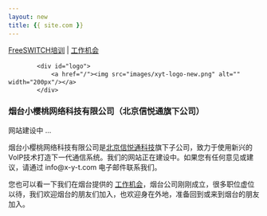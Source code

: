 ```yaml
---
layout: new
title: {{ site.com }}
---
```


<div id="header">
			<div id="lang">
				<a href="/traning.html">FreeSWITCH培训</a> |
				<a href="/jobs.html">工作机会</a>
				<!-- <a href="/index_en.html">English Version</a> -->
			</div>
	
			<div id="logo">
				<a href="/"><img src="images/xyt-logo-new.png" alt="" width="200px"/></a>
			</div>
<!-- 			<ul>
				<li><a href="ippbx.html"><span>企业通讯解决方案</span></a></li>
				<li><a href="callcenter.html"><span>呼叫中心解决方案</span></a></li>
				<li><a href="commanding_dispatching.html"><span>指挥调度解决方案</span></a></li>
				<li><a href="sip_video.html"><span>视频解决方案</span></a></li>
				<li><a href="freeswitch_solutions.html"><span>FreeSWITCH</span></a></li>
			</ul> -->
</div>
<div id="body">
	<div class="header">
		<div>
			<div>
				<h3>
					烟台小樱桃网络科技有限公司（北京信悦通旗下公司）
				</h3>	
				<p>
										网站建设中 ...
				</p>
				<p>
					烟台小樱桃网络科技有限公司是<a href="http://x-y-t.com">北京信悦通科技</a>旗下子公司，致力于使用新兴的VoIP技术打造下一代通信系统。我们的网站正在建设中。如果您有任何意见或建议，请通过 info@x-y-t.com 电子邮件联系我们。
				</p>
				<p>
					您也可以看一下我们在烟台提供的
					<a href="/jobs.html">工作机会</a>，烟台公司刚刚成立，很多职位虚位以待，我们欢迎烟台的朋友们加入，也欢迎身在外地，准备回到或来到烟台的朋友加入。
				</p>
			</div>
		</div>
	</div>
	<div class="body">
		<div class="article" style="text-align:center">
		</div>
	</div>
</div>
